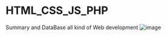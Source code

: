# HTML_CSS_JS_PHP
Summary and DataBase all kind of Web development
![image](https://user-images.githubusercontent.com/57319180/145340614-029c4221-c320-449f-a3c0-85a0bfdbdcf8.png)
